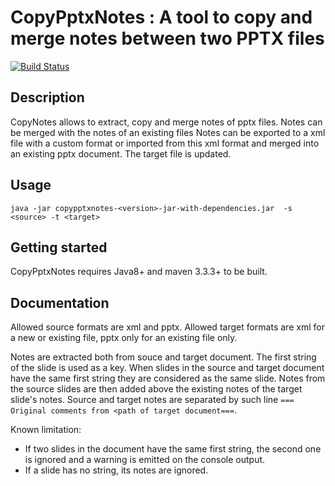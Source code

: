 # CopyPptxNotes : A tool to copy and merge notes between two PPTX files

[![Build Status](https://travis-ci.org/mbojoly/copypptxnotes.svg)](https://travis-ci.org/mbojoly/copypptxnotes)

## Description
CopyNotes allows to extract, copy and merge notes of pptx files. 
Notes can be merged with the notes of an existing files
Notes can be exported to a xml file with a custom format or imported from this xml format and merged into an existing pptx document.
The target file is updated.

## Usage
```
java -jar copypptxnotes-<version>-jar-with-dependencies.jar  -s <source> -t <target>
```

## Getting started
CopyPptxNotes requires Java8+ and maven 3.3.3+ to be built.

## Documentation
Allowed source formats are xml and pptx.
Allowed target formats are xml for a new or existing file, pptx only for an existing file only.

Notes are extracted both from souce and target document. The first string of the slide is used as a key. When slides in the source and target document have the same first string they are considered as the same slide. Notes from the source slides are then added above the existing notes of the target slide's notes. Source and target notes are separated by such line `=== Original comments from <path of target document===`.

Known limitation:
- If two slides in the document have the same first string, the second one is ignored and a warning is emitted on the console output.
- If a slide has no string, its notes are ignored.




